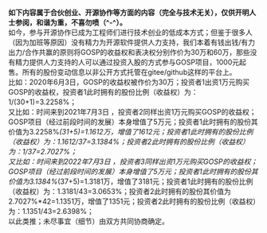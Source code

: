  **如下内容属于合伙创业、开源协作等方面的内容（完全与技术无关），仅供开明人士参阅，和谐为重，不喜勿喷（^-^）。**  
如今，参与开源协作已成为工程师们进行技术创业的低成本方式；但鉴于很多人（因为加班等原因）没有精力为开源软件提供人力支持，我们本着有钱出钱/有力出力/合作共赢的原则将GOSP的收益权和表决权分别作价为30万和60万，那些没有精力提供人力支持的人可以通过投资入股的方式参与GOSP项目，1000元起售。所有的股份变动信息以非公开方式托管在gitee/github这样的平台上。   
比如：2020年6月3日，GOSP的收益权被作价为30万；投资者1出资1万元购买GOSP的收益权，投资者1此时拥有的股份比例（收益权）为：1/(30+1)=3.2258%；   
又比如：时间来到2021年7月3日 ，投资者2同样出资1万元购买GOSP的收益权；GOSP项目（经过前段时间的发展）本身增值了5万元；投资者1此时拥有的股份其价值为3.2258%*(31+5)=1.1612万，增值了1612元；投资者1此时拥有的股份比例（收益权）为：1.1612/37=3.1384%；投资者2此时拥有的股份比例（收益权）为：1/37=2.7027%；   
又比如：时间来到2022年7月3日 ，投资者3同样出资1万元购买GOSP的收益权；GOSP项目（经过前段时间的发展）本身增值了5万元；投资者1此时拥有的股份其价值为3.1384%*(37+5)=1.3181万，增值了3181元；投资者1此时拥有的股份比例（收益权）为：1.3181/43=3.0653%；投资者2此时拥有的股份其价值为2.7027%*42=1.1351万，增值了1351元；投资者2此时拥有的股份比例（收益权）为：1.1351/43=2.6398%；   
以此类推；未尽事宜（细节）由双方共同协商确定。   

